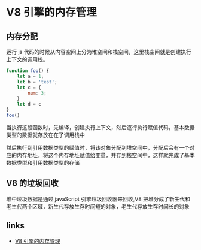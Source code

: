 # V8 引擎的内存管理

## 内存分配

运行 js 代码的时候从内容空间上分为堆空间和栈空间，这里栈空间就是创建执行上下文的调用栈。

```js
function foo() {
    let a = 1;
    let b = 'test';
    let c = {
        num: 3;
    }
    let d = c
}
foo()
```

当执行这段函数时，先编译，创建执行上下文，然后逐行执行赋值代码，基本数据类型的数据就存放在在了调用栈中

然后执行到引用数据类型的赋值时，将该对象分配到堆空间中，分配后会有一个对应的内存地址，将这个内存地址赋值给变量，并存到栈空间中，这样就完成了基本数据类型和引用数据类型的存储

## V8 的垃圾回收

堆中垃圾数据是通过 javaScript 引擎垃圾回收器来回收,V8 把堆分成了新生代和老生代两个区域，新生代存放生存时间短的对象，老生代存放生存时间长的对象

## links

- [V8 引擎的内存管理](https://juejin.im/post/5e4bd6eaf265da573d619e9a#heading-4)

